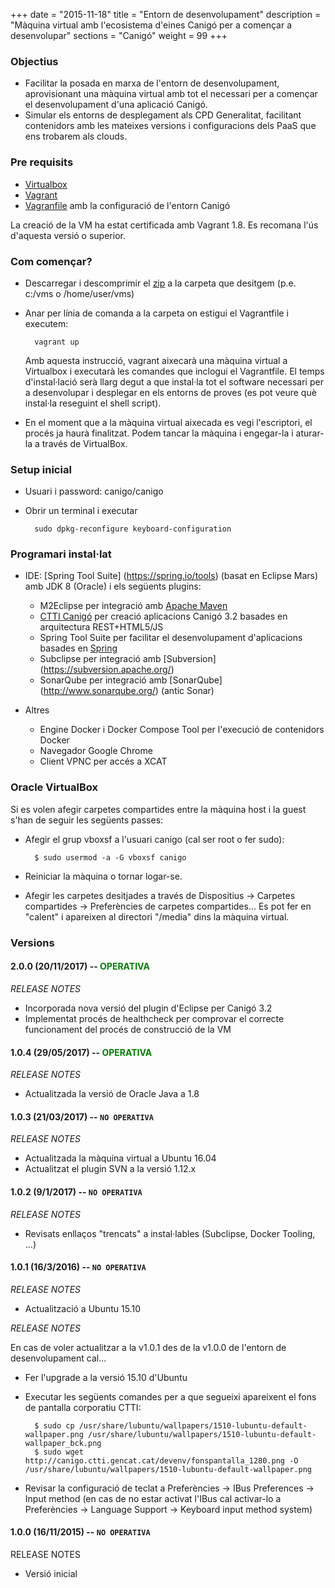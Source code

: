 +++
date        = "2015-11-18"
title       = "Entorn de desenvolupament"
description = "Màquina virtual amb l'ecosistema d'eines Canigó per a començar a desenvolupar"
sections    = "Canigó"
weight 		= 99
+++

### Objectius

* Facilitar la posada en marxa de l'entorn de desenvolupament, aprovisionant una màquina virtual amb tot el necessari per a començar el desenvolupament d'una aplicació Canigó.
* Simular els entorns de desplegament als CPD Generalitat, facilitant contenidors amb les mateixes versions i configuracions dels PaaS que ens trobarem als clouds.

### Pre requisits

* [Virtualbox](https://www.virtualbox.org/wiki/Downloads)
* [Vagrant](http://www.vagrantup.com/downloads.html)
* [Vagranfile](https://github.com/gencat/dev-environment/releases/tag/2.0.0) amb la configuració de l'entorn Canigó

La creació de la VM ha estat certificada amb Vagrant 1.8. Es recomana l'ús d'aquesta versió o superior.

### Com començar?

* Descarregar i descomprimir el [zip](https://github.com/gencat/dev-environment/archive/2.0.0.zip) a la carpeta que desitgem (p.e. c:/vms o /home/user/vms)

* Anar per línia de comanda a la carpeta on estigui el Vagrantfile i executem:

		vagrant up

	Amb aquesta instrucció, vagrant aixecarà una màquina virtual a Virtualbox i executarà les comandes que inclogui el Vagrantfile. El temps d'instal·lació serà llarg degut a que instal·la tot el software necessari per a desenvolupar i desplegar en els entorns de proves (es pot veure què instal·la reseguint el shell script).

* En el moment que a la màquina virtual aixecada es vegi l'escriptori, el procés ja haurà finalitzat. Podem tancar la màquina i engegar-la i aturar-la a través de VirtualBox.


### Setup inicial

* Usuari i password: canigo/canigo
* Obrir un terminal i executar

		sudo dpkg-reconfigure keyboard-configuration

### Programari instal·lat

* IDE: [Spring Tool Suite] (https://spring.io/tools) (basat en Eclipse Mars) amb JDK 8 (Oracle) i els següents plugins:

	- M2Eclipse per integració amb [Apache Maven](https://maven.apache.org/)
	- [CTTI Canigó](http://canigo.ctti.gencat.cat/canigo-download-related/plugin-canigo/) per creació aplicacions Canigó 3.2 basades en arquitectura REST+HTML5/JS
	- Spring Tool Suite per facilitar el desenvolupament d'aplicacions basades en [Spring](http://spring.io/projects)
	- Subclipse per integració amb [Subversion] (https://subversion.apache.org/)
	- SonarQube per integració amb [SonarQube] (http://www.sonarqube.org/) (antic Sonar)

* Altres

	- Engine Docker i Docker Compose Tool per l'execució de contenidors Docker
	- Navegador Google Chrome
	- Client VPNC per accés a XCAT

### Oracle VirtualBox

Si es volen afegir carpetes compartides entre la màquina host i la guest s'han de seguir les següents passes:

* Afegir el grup vboxsf a l'usuari canigo (cal ser root o fer sudo):

		$ sudo usermod -a -G vboxsf canigo

* Reiniciar la màquina o tornar logar-se.
* Afegir les carpetes desitjades a través de Dispositius -> Carpetes compartides -> Preferències de carpetes compartides... Es pot fer en "calent" i apareixen al directori "/media" dins la màquina virtual.

### Versions

#### 2.0.0 (20/11/2017) -- <span style="color:green">OPERATIVA</style>

_RELEASE NOTES_

* Incorporada nova versió del plugin d'Eclipse per Canigó 3.2
* Implementat procés de healthcheck per comprovar el correcte funcionament del procés de construcció de la VM

#### 1.0.4 (29/05/2017) -- <span style="color:green">OPERATIVA</style>

_RELEASE NOTES_

* Actualitzada la versió de Oracle Java a 1.8

#### 1.0.3 (21/03/2017) -- ``NO OPERATIVA``

_RELEASE NOTES_

* Actualitzada la màquina virtual a Ubuntu 16.04
* Actualitzat el plugin SVN a la versió 1.12.x

#### 1.0.2 (9/1/2017) -- ``NO OPERATIVA``

_RELEASE NOTES_

* Revisats enllaços "trencats" a instal·lables (Subclipse, Docker Tooling, ...)

#### 1.0.1 (16/3/2016) -- ``NO OPERATIVA``

_RELEASE NOTES_

* Actualització a Ubuntu 15.10

_RELEASE NOTES_

En cas de voler actualitzar a la v1.0.1 des de la v1.0.0 de l'entorn de desenvolupament cal...

* Fer l'upgrade a la versió 15.10 d'Ubuntu
* Executar les següents comandes per a que segueixi apareixent el fons de pantalla corporatiu CTTI:

		$ sudo cp /usr/share/lubuntu/wallpapers/1510-lubuntu-default-wallpaper.png /usr/share/lubuntu/wallpapers/1510-lubuntu-default-wallpaper_bck.png
		$ sudo wget http://canigo.ctti.gencat.cat/devenv/fonspantalla_1280.png -O /usr/share/lubuntu/wallpapers/1510-lubuntu-default-wallpaper.png

* Revisar la configuració de teclat a Preferències -> IBus Preferences -> Input method (en cas de no estar activat l'IBus cal activar-lo a Preferències -> Language Support -> Keyboard input method system)

#### 1.0.0 (16/11/2015) -- ``NO OPERATIVA``

RELEASE NOTES

* Versió inicial
